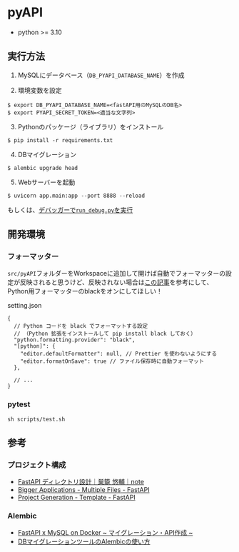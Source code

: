 # pyAPI

- python >= 3.10


## 実行方法
1. MySQLにデータベース（`DB_PYAPI_DATABASE_NAME`）を作成

2. 環境変数を設定
```
$ export DB_PYAPI_DATABASE_NAME=<fastAPI用のMySQLのDB名>
$ export PYAPI_SECRET_TOKEN=<適当な文字列>
```

3. Pythonのパッケージ（ライブラリ）をインストール
```
$ pip install -r requirements.txt
```

4. DBマイグレーション
```
$ alembic upgrade head
```

5. Webサーバーを起動
```
$ uvicorn app.main:app --port 8888 --reload
```
もしくは、[デバッガーで`run_debug.py`を実行](https://fastapi.tiangolo.com/ja/tutorial/debugging/)


## 開発環境

### フォーマッター
`src/pyAPI`フォルダーをWorkspaceに追加して開けば自動でフォーマッターの設定が反映されると思うけど、反映されない場合は[この記事](https://maku.blog/p/4oybku6/)を参考にして、Python用フォーマッターのblackをオンにしてほしい！

setting.json
```
{
  // Python コードを black でフォーマットする設定
  // （Python 拡張をインストールして pip install black しておく）
  "python.formatting.provider": "black",
  "[python]": {
    "editor.defaultFormatter": null, // Prettier を使わないようにする
    "editor.formatOnSave": true // ファイル保存時に自動フォーマット
  },

  // ...
}
```

### pytest
```
sh scripts/test.sh
```


## 参考

### プロジェクト構成
- [FastAPI ディレクトリ設計｜巣籠 悠輔｜note](https://note.com/yusugomori/n/n9f2c0422dfcd)
- [Bigger Applications - Multiple Files - FastAPI](https://fastapi.tiangolo.com/tutorial/bigger-applications/)
- [Project Generation - Template - FastAPI](https://fastapi.tiangolo.com/project-generation/)

### Alembic
- [FastAPI x MySQL on Docker ~ マイグレーション・API作成 ~](https://zenn.dev/yusugomori/articles/a3d5dc8baf9e386a58e5)
- [DBマイグレーションツールのAlembicの使い方](https://zenn.dev/shimakaze_soft/articles/4c0784d9a87751)
